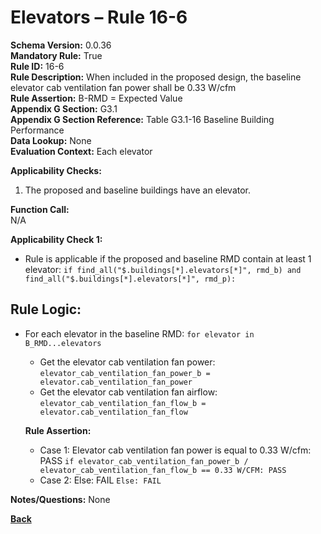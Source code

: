 # Elevators – Rule 16-6  
**Schema Version:** 0.0.36        
**Mandatory Rule:** True          
**Rule ID:** 16-6  
**Rule Description:** When included in the proposed design, the baseline elevator cab ventilation fan power shall be 0.33 W/cfm  
**Rule Assertion:** B-RMD = Expected Value                                           
**Appendix G Section:** G3.1  
**Appendix G Section Reference:** Table G3.1-16 Baseline Building Performance   
**Data Lookup:** None  
**Evaluation Context:** Each elevator  

**Applicability Checks:**  
  1. The proposed and baseline buildings have an elevator.  

**Function Call:**  
N/A

**Applicability Check 1:**
- Rule is applicable if the proposed and baseline RMD contain at least 1 elevator: `if find_all("$.buildings[*].elevators[*]", rmd_b) and find_all("$.buildings[*].elevators[*]", rmd_p):`

## Rule Logic:
- For each elevator in the baseline RMD: `for elevator in B_RMD...elevators`
  - Get the elevator cab ventilation fan power: `elevator_cab_ventilation_fan_power_b = elevator.cab_ventilation_fan_power`
  - Get the elevator cab ventilation fan airflow: `elevator_cab_ventilation_fan_flow_b = elevator.cab_ventilation_fan_flow`

  **Rule Assertion:**  
    - Case 1: Elevator cab ventilation fan power is equal to 0.33 W/cfm: PASS `if elevator_cab_ventilation_fan_power_b / elevator_cab_ventilation_fan_flow_b == 0.33 W/CFM: PASS`
    - Case 2: Else: FAIL `Else: FAIL`

**Notes/Questions:**
None

 **[Back](../_toc.md)**